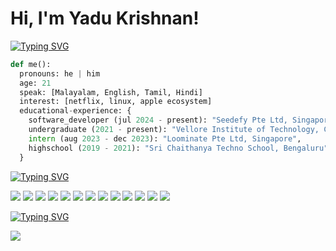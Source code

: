 <h1> Hi, I'm Yadu Krishnan! </h1>

[![Typing SVG](https://readme-typing-svg.demolab.com/?lines=A+little+about+me:&duration=5000)](https://git.io/typing-svg)

```python
def me():
  pronouns: he | him
  age: 21
  speak: [Malayalam, English, Tamil, Hindi]
  interest: [netflix, linux, apple ecosystem]
  educational-experience: {
    software_developer (jul 2024 - present): "Seedefy Pte Ltd, Singapore",
    undergraduate (2021 - present): "Vellore Institute of Technology, Chennai",
    intern (aug 2023 - dec 2023): "Loominate Pte Ltd, Singapore",
    highschool (2019 - 2021): "Sri Chaithanya Techno School, Bengaluru",
  }
```

[![Typing SVG](https://readme-typing-svg.demolab.com/?lines=My+tech+stacks:&duration=5000)](https://git.io/typing-svg)

<img src="https://img.shields.io/badge/HTML5-E34F26?style=for-the-badge&logo=html5&logoColor=white" /> <img src="https://img.shields.io/badge/Node%20js-339933?style=for-the-badge&logo=nodedotjs&logoColor=white" /> <img src="https://img.shields.io/badge/React-20232A?style=for-the-badge&logo=react&logoColor=61DAFB" /> <img src="https://img.shields.io/badge/TypeScript-007ACC?style=for-the-badge&logo=typescript&logoColor=white" /> <img src="https://img.shields.io/badge/C-00599C?style=for-the-badge&logo=c&logoColor=white" /> <img src="https://img.shields.io/badge/C%2B%2B-00599C?style=for-the-badge&logo=c%2B%2B&logoColor=white" /> <img src="https://img.shields.io/badge/Python-FFD43B?style=for-the-badge&logo=python&logoColor=blue" /> <img src="https://img.shields.io/badge/MySQL-005C84?style=for-the-badge&logo=mysql&logoColor=white" /> <img src="https://img.shields.io/badge/scikit_learn-F7931E?style=for-the-badge&logo=scikit-learn&logoColor=white" /> <img src="https://img.shields.io/badge/TensorFlow-FF6F00?style=for-the-badge&logo=TensorFlow&logoColor=white" /> <img src="https://img.shields.io/badge/Tailwind_CSS-38B2AC?style=for-the-badge&logo=tailwind-css&logoColor=white" /> <img src="https://img.shields.io/badge/Bootstrap-563D7C?style=for-the-badge&logo=bootstrap&logoColor=white" /> <img src="https://img.shields.io/badge/Shell_Script-121011?style=for-the-badge&logo=gnu-bash&logoColor=white" />

[![Typing SVG](https://readme-typing-svg.demolab.com/?lines=Get+in+touch+with+me+over:&duration=5000)](https://git.io/typing-svg)
  
<img src="https://img.shields.io/badge/Discord-5865F2?style=for-the-badge&logo=discord&logoColor=white"  />
  
